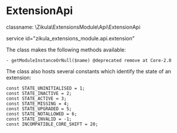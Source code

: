 ExtensionApi
============

classname: \Zikula\ExtensionsModule\Api\ExtensionApi

service id="zikula_extensions_module.api.extension"

The class makes the following methods available:

    - getModuleInstanceOrNull($name) @deprecated remove at Core-2.0

The class also hosts several constants which identify the state of an extension:

    const STATE_UNINITIALISED = 1;
    const STATE_INACTIVE = 2;
    const STATE_ACTIVE = 3;
    const STATE_MISSING = 4;
    const STATE_UPGRADED = 5;
    const STATE_NOTALLOWED = 6;
    const STATE_INVALID = -1;
    const INCOMPATIBLE_CORE_SHIFT = 20;

